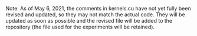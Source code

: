 Note: As of May 6, 2021, the comments in kernels.cu have not yet fully been revised and updated,
      so they may not match the actual code. They will be updated as soon as possible and the
      revised file will be added to the repository (the file used for the experiments will be
      retained).

